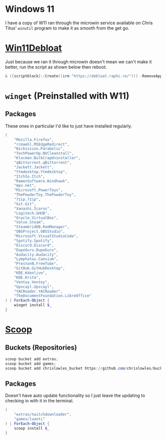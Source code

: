 # Windows 11
I have a copy of W11 ran through the microwin service available on Chris Titus' `winutil` program to make it as smooth from the get go.

# [Win11Debloat](https://github.com/Raphire/Win11Debloat)
Just because we ran it through microwin doesn't mean we can't make it better, run the script as shown below then reboot.
```powershell
& ([scriptblock]::Create((irm "https://debloat.raphi.re/"))) -RemoveApps -RemoveCommApps -RemoveW11Outlook -RemoveDevApps -RemoveGamingApps -DisableDVR -ClearStartAllUsers -DisableTelemetry -DisableSuggestions -DisableLockscreenTips -DisableBing -DisableCopilot -DisableRecall -RevertContextMenu -DisableMouseAcceleration -DisableStickyKeys -ShowHiddenFolders -ShowKnownFileExt -TaskbarAlignLeft -HideSearchTb -HideTaskview -HideChat -DisableWidgets -EnableEndTask -DisableStartRecommended -HideHome -ExplorerToThisPC
```

# `winget` (Preinstalled with W11)
## Packages
These ones in particular I'd like to just have installed regularly.
```powershell
(
	"Mozilla.Firefox",
	"rcmaehl.MSEdgeRedirect",
	"Nickvision.Parabolic",
	"TechPowerUp.NVCleanstall",
	"Klocman.BulkCrapUninstaller",
	"qBittorrent.qBittorrent",
	"Jackett.Jackett",
	"Ytmdesktop.Ytmdesktop",
	"ItchIo.Itch",
	"RamenSoftware.Windhawk",
	"mpv.net",
	"Microsoft.PowerToys",
	"ThePowderToy.ThePowderToy",
	"7zip.7zip",
	"Git.Git",
	"Xanashi.Icaros",
	"Logitech.GHUB",
	"Oracle.VirtualBox",
	"Valve.Steam",
	"SteamGridDB.RomManager",
	"OBSProject.OBSStudio",
	"Microsoft.VisualStudioCode",
	"Spotify.Spotify",
	"Discord.Discord",
	"DupeGuru.DupeGuru",
	"Audacity.Audacity",
	"Lymphatus.Caesium",
	"PrestonN.FreeTube",
	"GitHub.GitHubDesktop",
	"KDE.Kdenlive",
	"KDE.Krita",
	"Ventoy.Ventoy",
	"Upscayl.Upscayl",
	"YACReader.YACReader",
	"TheDocumentFoundation.LibreOffice"
) | ForEach-Object {
	winget install $_
}
```

# [Scoop](https://scoop.sh/)
## Buckets (Repositories)
```powershell
scoop bucket add extras;
scoop bucket add games;
scoop bucket add chrislowles_bucket https://github.com/chrislowles/bucket;
```
## Packages
Doesn't have auto update functionality so I just leave the updating to checking in with it in the terminal.
```powershell
(
	"extras/twitchdownloader",
	"games/luanti"
) | ForEach-Object {
	scoop install $_
}
```
